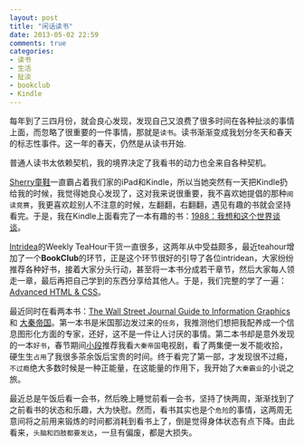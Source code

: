 ```yaml
---
layout: post
title: "闲话读书"
date: 2013-05-02 22:59
comments: true
categories: 
- 读书
- 生活
- 扯淡
- bookclub
- Kindle
---
```


每年到了三四月份，就会良心发现，发现自己又浪费了很多时间在各种扯淡的事情上面，而忽略了很重要的一件事情，那就是`读书`。读书渐渐变成我划分冬天和春天的标志性事件。这一年的春天，仍然是从读书开始.

普通人读书太依赖契机，我的境界决定了我看书的动力也全来自各种契机。

[Sherry童鞋]一直霸占着我们家的iPad和Kindle，所以当她突然有一天把Kindle扔给我的时候，我觉得她良心发现了，这对我来说很重要，我不喜欢她提倡的那种`阅读竞赛`，我更喜欢趁别人不注意的时候，左翻翻，右翻翻，遇见有趣的书就会坚持看完。于是，我在Kindle上面看完了一本有趣的书：[1988：我想和这个世界谈谈]。

[Intridea]的Weekly TeaHour干货一直很多，这两年从中受益颇多，最近teahour增加了一个**BookClub**的环节，正是这个环节很好的引导了各位intridean，大家纷纷推荐各种好书，接着大家分头行动，甚至将一本书分成若干章节，然后大家每人领走一章，最后再把自己学到的东西分享给其他人。于是，我们完整的学了一遍：[Advanced HTML & CSS]。

最近同时在看两本书：[The Wall Street Journal Guide to Information Graphics] 和 [大秦帝国]。第一本书是米国那边发过来的`任务`，我推测他们想把我配养成一个信息图形化方面的专家，还好，这不是一件让人讨厌的事情。第二本书却是意外发现的一本`好书`，春节期间[小段]推荐我看`大秦帝国`电视剧，看了两集便一发不能收拾，硬生生`占用`了我很多茶余饭后宝贵的时间。终于看完了第一部，才发现很不过瘾，`不过瘾`绝大多数时候是一种正能量，在这能量的作用下，我开始了`大秦霸业`的小说之旅。

最近总是午饭后看一会书，然后晚上睡觉前看一会书，坚持了快两周，渐渐找到了之前看书的状态和乐趣，大为快慰。然而，看书其实也是个`危险`的事情，这两周无意间将之前用来锻炼的时间都消耗到看书上了，倒是觉得身体状态有点下降。由此看来，`头脑和四肢都要发达`，一旦有偏废，都是大损失。


[Intridea]: http://www.intridea.com
[Sherry童鞋]: http://weibo.com/imsherry214
[1988：我想和这个世界谈谈]: http://book.douban.com/subject/5275059/
[Advanced HTML & CSS]: learn.shayhowe.com/advanced-html-css/
[The Wall Street Journal Guide to Information Graphics]: http://book.douban.com/subject/4776049/
[大秦帝国]: http://book.douban.com/subject/3079029/
[小段]: http://weibo.com/duanxuchao
